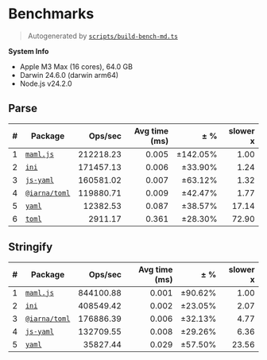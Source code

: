 # Benchmarks
> Autogenerated by [`scripts/build-bench-md.ts`](./scripts/build-bench-md.ts)

**System Info**
  - Apple M3 Max (16 cores), 64.0 GB
  - Darwin 24.6.0 (darwin arm64)
  - Node.js v24.2.0

## Parse
| # | Package | Ops/sec | Avg time (ms) | ± % | slower x |
| --- | --- | ---: | ---: | ---: | ---: |
| 1 | [`maml.js`](https://github.com/maml-dev/maml.js) | 212218.23 | 0.005 | ±142.05% | 1.00 |
| 2 | [`ini`](https://github.com/npm/ini) | 171457.13 | 0.006 | ±33.90% | 1.24 |
| 3 | [`js-yaml`](https://github.com/nodeca/js-yaml) | 160581.02 | 0.007 | ±63.12% | 1.32 |
| 4 | [`@iarna/toml`](https://github.com/iarna/iarna-toml) | 119880.71 | 0.009 | ±42.47% | 1.77 |
| 5 | [`yaml`](https://github.com/eemeli/yaml) | 12382.53 | 0.087 | ±38.57% | 17.14 |
| 6 | [`toml`](https://github.com/BinaryMuse/toml-node) | 2911.17 | 0.361 | ±28.30% | 72.90 |
## Stringify
| # | Package | Ops/sec | Avg time (ms) | ± % | slower x |
| --- | --- | ---: | ---: | ---: | ---: |
| 1 | [`maml.js`](https://github.com/maml-dev/maml.js) | 844100.88 | 0.001 | ±90.62% | 1.00 |
| 2 | [`ini`](https://github.com/npm/ini) | 408549.42 | 0.002 | ±23.05% | 2.07 |
| 3 | [`@iarna/toml`](https://github.com/iarna/iarna-toml) | 176886.39 | 0.006 | ±32.13% | 4.77 |
| 4 | [`js-yaml`](https://github.com/nodeca/js-yaml) | 132709.55 | 0.008 | ±29.26% | 6.36 |
| 5 | [`yaml`](https://github.com/eemeli/yaml) | 35827.44 | 0.029 | ±57.50% | 23.56 |
